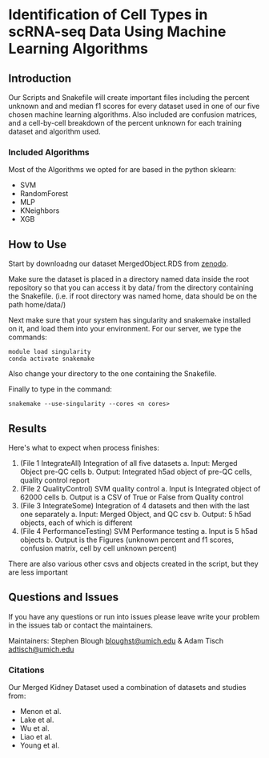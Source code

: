 # Identification of Cell Types in scRNA-seq Data Using Machine Learning Algorithms

## Introduction
Our Scripts and Snakefile will create important files including the percent unknown and and median f1 scores for every dataset used in one of our five chosen machine learning  algorithms. Also included are confusion matrices, and a cell-by-cell breakdown of the percent unknown for each training dataset and algorithm used.

### Included Algorithms
Most of the Algorithms we opted for are based in the python sklearn:
- SVM
- RandomForest
- MLP
- KNeighbors
- XGB

## How to Use

Start by downloadng our dataset MergedObject.RDS from [zenodo](https://zenodo.org/record/4671060#.YG5Dby1h0YI).

Make sure the dataset is placed in a directory named data inside the root repository so that you can access it by data/ from the directory containing the Snakefile. (i.e. if root directory was named home, data should be on the path home/data/)

Next make sure that your system has singularity and snakemake installed on it, and load them into your environment. For our server, we type the commands: 
```
module load singularity 
conda activate snakemake
```
Also change your directory to the one containing the Snakefile.

Finally to type in the command: 
```
snakemake --use-singularity --cores <n cores>
```
## Results
Here's what to expect when process finishes:
1. (File 1 IntegrateAll) Integration of all five datasets
        a. Input: Merged Object pre-QC cells
        b. Output: Integrated h5ad object of pre-QC cells, quality control report
2. (File 2 QualityControl) SVM quality control
        a. Input is Integrated object of 62000 cells
        b. Output is a CSV of True or False from Quality control
3. (File 3 IntegrateSome) Integration of 4 datasets and then with the last one separately
        a. Input: Merged Object, and QC csv
        b. Output: 5 h5ad objects, each of which is different
4. (File 4 PerformanceTesting) SVM Performance testing
        a. Input is 5 h5ad objects 
        b. Output is the Figures (unknown percent and f1 scores, confusion matrix, cell by cell unknown percent)

There are also various other csvs and objects created in the script, but they are less important

## Questions and Issues
If you have any questions or run into issues please leave write your problem in the issues tab or contact the maintainers.

Maintainers: Stephen Blough <bloughst@umich.edu> & Adam Tisch <adtisch@umich.edu>

### Citations
Our Merged Kidney Dataset used a combination of datasets and studies from:
- Menon et al.
- Lake et al.
- Wu et al.
- Liao et al.
- Young et al.


